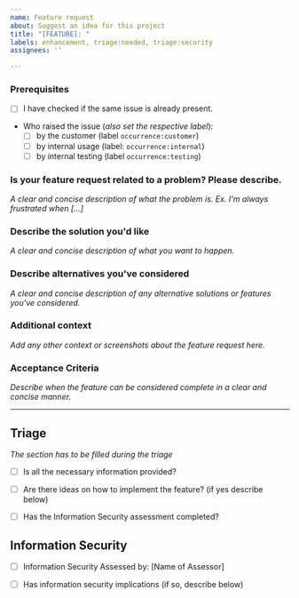 ```yaml
---
name: Feature request
about: Suggest an idea for this project
title: "[FEATURE]: "
labels: enhancement, triage:needed, triage:security
assignees: ''

---
```


### Prerequisites

* [ ] I have checked if the same issue is already present.
* Who raised the issue (*also set the respective label*):
  * [ ] by the customer (label `occurrence:customer`) <!-- N/A -->
  * [ ] by internal usage (label: `occurrence:internal`) <!-- N/A -->
  * [ ] by internal testing (label `occurrence:testing`) <!-- N/A -->

### Is your feature request related to a problem? Please describe.

*A clear and concise description of what the problem is. Ex. I'm always frustrated when [...]*

### Describe the solution you'd like

*A clear and concise description of what you want to happen.*

### Describe alternatives you've considered

*A clear and concise description of any alternative solutions or features you've considered.*

### Additional context

*Add any other context or screenshots about the feature request here.*

### Acceptance Criteria

*Describe when the feature can be considered complete in a clear and concise manner.*

----
## Triage
*The section has to be filled during the triage*

* [ ] Is all the necessary information provided?
* [ ] Are there ideas on how to implement the feature? (if yes describe below) <!-- N/A -->
* [ ] Has the Information Security assessment completed?



## Information Security

* [ ] Information Security Assessed by: [Name of Assessor]
* [ ] Has information security implications (if so, describe below) <!-- N/A -->


